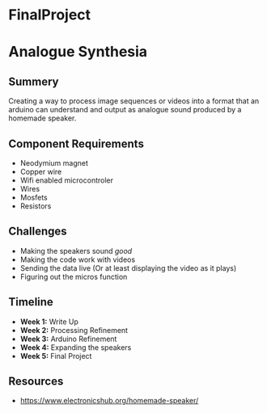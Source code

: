 # FinalProject

# Analogue Synthesia
## Summery
Creating a way to process image sequences or videos into a format that an arduino can understand and output as analogue sound produced by a homemade speaker.

## Component Requirements

- Neodymium magnet
- Copper wire
- Wifi enabled microcontroler
- Wires
- Mosfets
- Resistors

## Challenges
- Making the speakers sound *good*
- Making the code work with videos
- Sending the data live (Or at least displaying the video as it plays)
- Figuring out the micros function

## Timeline

 - **Week 1:** Write Up
 - **Week 2:** Processing Refinement
 - **Week 3:** Arduino Refinement
 - **Week 4:** Expanding the speakers
 - **Week 5:** Final Project
 
 ## Resources
 
- https://www.electronicshub.org/homemade-speaker/


